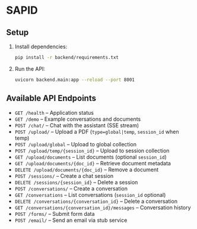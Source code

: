 # SAPID

## Setup

1. Install dependencies:
   ```bash
   pip install -r backend/requirements.txt
   ```
2. Run the API:
   ```bash
   uvicorn backend.main:app --reload --port 8001
   ```

## Available API Endpoints

- `GET /health` – Application status
- `GET /demo` – Example conversations and documents
- `POST /chat/` – Chat with the assistant (SSE stream)
- `POST /upload/` – Upload a PDF (`type=global|temp`, `session_id` when temp)
- `POST /upload/global` – Upload to global collection
- `POST /upload/temp/{session_id}` – Upload to session collection
- `GET /upload/documents` – List documents (optional `session_id`)
- `GET /upload/documents/{doc_id}` – Retrieve document metadata
- `DELETE /upload/documents/{doc_id}` – Remove a document
- `POST /sessions/` – Create a chat session
- `DELETE /sessions/{session_id}` – Delete a session
- `POST /conversations/` – Create a conversation
- `GET /conversations` – List conversations (`session_id` optional)
- `DELETE /conversations/{conversation_id}` – Delete a conversation
- `GET /conversations/{conversation_id}/messages` – Conversation history
- `POST /forms/` – Submit form data
- `POST /email/` – Send an email via stub service
